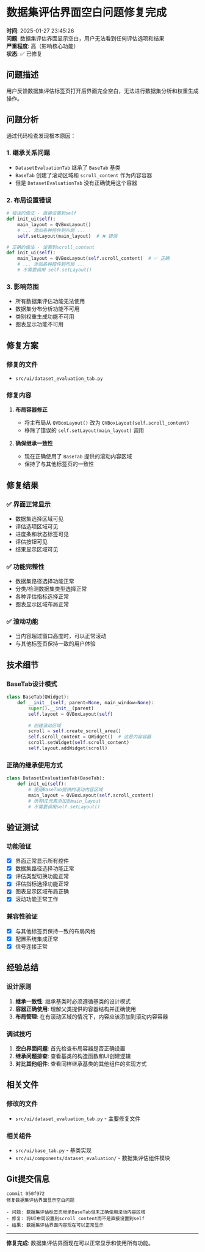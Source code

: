 # 数据集评估界面空白问题修复完成

**时间**: 2025-01-27 23:45:26  
**问题**: 数据集评估界面显示空白，用户无法看到任何评估选项和结果  
**严重程度**: 高（影响核心功能）  
**状态**: ✅ 已修复

## 问题描述

用户反馈数据集评估标签页打开后界面完全空白，无法进行数据集分析和权重生成操作。

## 问题分析

通过代码检查发现根本原因：

### 1. 继承关系问题
- `DatasetEvaluationTab` 继承了 `BaseTab` 基类
- `BaseTab` 创建了滚动区域和 `scroll_content` 作为内容容器
- 但是 `DatasetEvaluationTab` 没有正确使用这个容器

### 2. 布局设置错误
```python
# 错误的做法 - 直接设置到self
def init_ui(self):
    main_layout = QVBoxLayout()
    # ... 添加各种控件到布局 ...
    self.setLayout(main_layout)  # ❌ 错误

# 正确的做法 - 设置到scroll_content
def init_ui(self):
    main_layout = QVBoxLayout(self.scroll_content)  # ✅ 正确
    # ... 添加各种控件到布局 ...
    # 不需要调用 self.setLayout()
```

### 3. 影响范围
- 所有数据集评估功能无法使用
- 数据集分布分析功能不可用
- 类别权重生成功能不可用
- 图表显示功能不可用

## 修复方案

### 修复的文件
- `src/ui/dataset_evaluation_tab.py`

### 修复内容
1. **布局容器修正**
   - 将主布局从 `QVBoxLayout()` 改为 `QVBoxLayout(self.scroll_content)`
   - 移除了错误的 `self.setLayout(main_layout)` 调用

2. **确保继承一致性**
   - 现在正确使用了 `BaseTab` 提供的滚动内容区域
   - 保持了与其他标签页的一致性

## 修复结果

### ✅ 界面正常显示
- 数据集选择区域可见
- 评估选项区域可见
- 进度条和状态标签可见
- 评估按钮可见
- 结果显示区域可见

### ✅ 功能完整性
- 数据集路径选择功能正常
- 分类/检测数据集类型选择正常
- 各种评估指标选择正常
- 图表显示区域布局正常

### ✅ 滚动功能
- 当内容超过窗口高度时，可以正常滚动
- 与其他标签页保持一致的用户体验

## 技术细节

### BaseTab设计模式
```python
class BaseTab(QWidget):
    def __init__(self, parent=None, main_window=None):
        super().__init__(parent)
        self.layout = QVBoxLayout(self)
        
        # 创建滚动区域
        scroll = self.create_scroll_area()
        self.scroll_content = QWidget()  # 这是内容容器
        scroll.setWidget(self.scroll_content)
        self.layout.addWidget(scroll)
```

### 正确的继承使用方式
```python
class DatasetEvaluationTab(BaseTab):
    def init_ui(self):
        # 使用BaseTab提供的滚动内容区域
        main_layout = QVBoxLayout(self.scroll_content)
        # 所有UI元素添加到main_layout
        # 不需要调用self.setLayout()
```

## 验证测试

### 功能验证
- [x] 界面正常显示所有控件
- [x] 数据集路径选择功能正常
- [x] 评估类型切换功能正常
- [x] 评估指标选择功能正常
- [x] 图表显示区域布局正确
- [x] 滚动功能正常工作

### 兼容性验证
- [x] 与其他标签页保持一致的布局风格
- [x] 配置系统集成正常
- [x] 信号连接正常

## 经验总结

### 设计原则
1. **继承一致性**: 继承基类时必须遵循基类的设计模式
2. **容器正确使用**: 理解父类提供的容器结构并正确使用
3. **布局管理**: 在有滚动区域的情况下，内容应该添加到滚动内容容器

### 调试技巧
1. **空白界面问题**: 首先检查布局容器是否正确设置
2. **继承问题排查**: 查看基类的构造函数和UI创建逻辑
3. **对比其他组件**: 查看同样继承基类的其他组件的实现方式

## 相关文件

### 修改的文件
- `src/ui/dataset_evaluation_tab.py` - 主要修复文件

### 相关组件
- `src/ui/base_tab.py` - 基类实现
- `src/ui/components/dataset_evaluation/` - 数据集评估组件模块

## Git提交信息

```
commit 050f972
修复数据集评估界面显示空白问题

- 问题: 数据集评估标签页继承BaseTab但未正确使用滚动内容区域
- 修复: 将UI布局设置到scroll_content而不是直接设置到self
- 结果: 数据集评估界面内容现在可以正常显示
```

---

**修复完成**: 数据集评估界面现在可以正常显示和使用所有功能。 